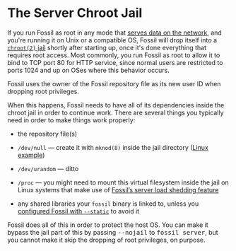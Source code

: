 # The Server Chroot Jail

If you run Fossil as root in any mode that [serves data on the
network][srv], and you're running it on Unix or a compatible OS, Fossil
will drop itself into a [`chroot(2)` jail][cj] shortly after starting
up, once it's done everything that requires root access. Most commonly,
you run Fossil as root to allow it to bind to TCP port 80 for HTTP
service, since normal users are restricted to ports 1024 and up on OSes
where this behavior occurs.

Fossil uses the owner of the Fossil repository file as its new user
ID when dropping root privileges.

When this happens, Fossil needs to have all of its dependencies inside
the chroot jail in order to continue work.  There are several things you
typically need in order to make things work properly:

*   the repository file(s)

*   `/dev/null` — create it with `mknod(8)` inside the jail directory
    ([Linux example][mnl])

*   `/dev/urandom` — ditto

*   `/proc` — you might need to mount this virtual filesystem inside the
    jail on Linux systems that make use of [Fossil’s server load
    shedding feature][fls]

*   any shared libraries your `fossil` binary is linked to, unless you
    [configured Fossil with `--static`][bld] to avoid it

Fossil does all of this in order to protect the host OS. You can make it
bypass the jail part of this by passing <tt>--nojail</tt> to <tt>fossil server</tt>,
but you cannot make it skip the dropping of root privileges, on purpose.


[bld]: https://www.fossil-scm.org/fossil/doc/trunk/www/build.wiki
[cj]:  https://en.wikipedia.org/wiki/Chroot
[fls]: ./loadmgmt.md
[mnl]: https://fossil-scm.org/forum/forumpost/90caff30cb
[srv]: ./server.wiki
